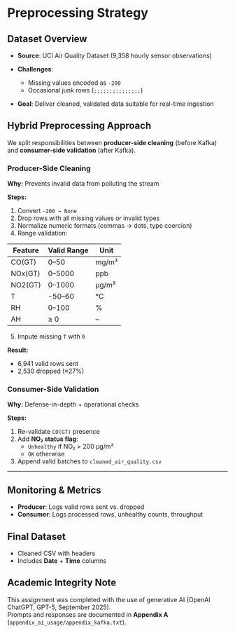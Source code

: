 # Preprocessing Strategy

## Dataset Overview

- **Source**: UCI Air Quality Dataset (9,358 hourly sensor observations)  
- **Challenges**:  
  - Missing values encoded as `-200`  
  - Occasional junk rows (`;;;;;;;;;;;;;;;`)  

- **Goal**: Deliver cleaned, validated data suitable for real-time ingestion  


## Hybrid Preprocessing Approach

We split responsibilities between **producer-side cleaning** (before Kafka) and **consumer-side validation** (after Kafka).  


### Producer-Side Cleaning

**Why:** Prevents invalid data from polluting the stream  

**Steps:**  
1. Convert `-200 → None`  
2. Drop rows with all missing values or invalid types  
3. Normalize numeric formats (commas → dots, type coercion)  
4. Range validation:  

| Feature   | Valid Range     | Unit |
|-----------|----------------|------|
| CO(GT)    | 0–50           | mg/m³ |
| NOx(GT)   | 0–5000         | ppb |
| NO2(GT)   | 0–1000         | µg/m³ |
| T         | -50–60         | °C |
| RH        | 0–100          | % |
| AH        | ≥ 0            | – |

5. Impute missing `T` with `0`  

**Result:**  
- 6,941 valid rows sent  
- 2,530 dropped (≈27%)  


### Consumer-Side Validation

**Why:** Defense-in-depth + operational checks  

**Steps:**  
1. Re-validate `CO(GT)` presence  
2. Add **NO₂ status flag**:  
   - `Unhealthy` if NO₂ > 200 µg/m³  
   - `OK` otherwise  
3. Append valid batches to `cleaned_air_quality.csv`  

---

## Monitoring & Metrics

- **Producer**: Logs valid rows sent vs. dropped  
- **Consumer**: Logs processed rows, unhealthy counts, throughput  


## Final Dataset

- Cleaned CSV with headers  
- Includes **Date** + **Time** columns  


## Academic Integrity Note

This assignment was completed with the use of generative AI (OpenAI ChatGPT, GPT-5, September 2025).  
Prompts and responses are documented in **Appendix A** (`appendix_ai_usage/appendix_kafka.txt`).
